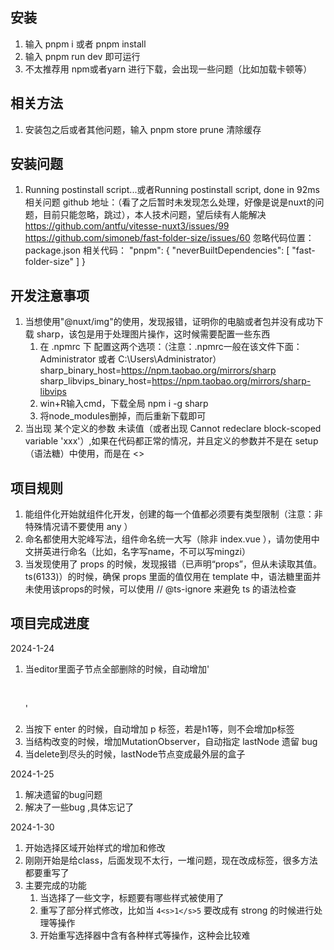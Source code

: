 ## 安装
1. 输入 pnpm i 或者 pnpm install 
2. 输入 pnpm run dev 即可运行
3. 不太推荐用 npm或者yarn 进行下载，会出现一些问题（比如加载卡顿等）

## 相关方法
1. 安装包之后或者其他问题，输入 pnpm store prune 清除缓存

## 安装问题
1. Running postinstall script...或者Running postinstall script, done in 92ms
相关问题 github 地址：（看了之后暂时未发现怎么处理，好像是说是nuxt的问题，目前只能忽略，跳过），本人技术问题，望后续有人能解决
https://github.com/antfu/vitesse-nuxt3/issues/99
https://github.com/simoneb/fast-folder-size/issues/60
忽略代码位置：package.json
相关代码：  "pnpm": {
                "neverBuiltDependencies": [
                "fast-folder-size"
                ]
            }

## 开发注意事项
1. 当想使用"@nuxt/img"的使用，发现报错，证明你的电脑或者包并没有成功下载 sharp，该包是用于处理图片操作，这时候需要配置一些东西
    1. 在 .npmrc 下 配置这两个选项：（注意：.npmrc一般在该文件下面：Administrator 或者 C:\Users\Administrator）
        sharp_binary_host=https://npm.taobao.org/mirrors/sharp
        sharp_libvips_binary_host=https://npm.taobao.org/mirrors/sharp-libvips
    2. win+R输入cmd，下载全局 npm i -g sharp
    3. 将node_modules删掉，而后重新下载即可
2. 当出现 某个定义的参数 未读值（或者出现 Cannot redeclare block-scoped variable 'xxx'）,如果在代码都正常的情况，并且定义的参数并不是在 setup（语法糖）中使用，而是在 <>

## 项目规则
1. 能组件化开始就组件化开发，创建的每一个值都必须要有类型限制（注意：非特殊情况请不要使用 any ）
2. 命名都使用大驼峰写法，组件命名统一大写（除非 index.vue ），请勿使用中文拼英进行命名（比如，名字写name，不可以写mingzi）
3. 当发现使用了 props 的时候，发现报错（已声明“props”，但从未读取其值。ts(6133)）的时候，确保 props 里面的值仅用在 template 中，语法糖里面并未使用该props的时候，可以使用 // @ts-ignore 来避免 ts 的语法检查

## 项目完成进度

2024-1-24
1. 当editor里面子节点全部删除的时候，自动增加'<p><br/><p>'
2. 当按下 enter 的时候，自动增加 p 标签，若是h1等，则不会增加p标签
3. 当结构改变的时候，增加MutationObserver，自动指定 lastNode
遗留 bug
1. 当delete到尽头的时候，lastNode节点变成最外层的盒子

2024-1-25
1. 解决遗留的bug问题
2. 解决了一些bug ,具体忘记了

2024-1-30
1. 开始选择区域开始样式的增加和修改
2. 刚刚开始是给class，后面发现不太行，一堆问题，现在改成标签，很多方法都要重写了
3. 主要完成的功能
    1. 当选择了一些文字，标题要有哪些样式被使用了
    2. 重写了部分样式修改，比如当 `4<s>1</s>5` 要改成有 strong 的时候进行处理等操作
    3. 开始重写选择器中含有各种样式等操作，这种会比较难